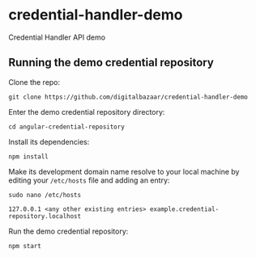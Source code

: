 # credential-handler-demo
Credential Handler API demo

## Running the demo credential repository

Clone the repo:

```
git clone https://github.com/digitalbazaar/credential-handler-demo
```

Enter the demo credential repository directory:

```
cd angular-credential-repository
```

Install its dependencies:

```
npm install
```

Make its development domain name resolve to your local machine by
editing your `/etc/hosts` file and adding an entry:

```
sudo nano /etc/hosts
```

```
127.0.0.1 <any other existing entries> example.credential-repository.localhost
```

Run the demo credential repository:

```
npm start
```
